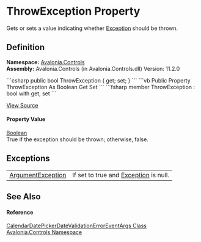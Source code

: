 # ThrowException Property


Gets or sets a value indicating whether <a href="P_Avalonia_Controls_CalendarDatePickerDateValidationErrorEventArgs_Exception">Exception</a> should be thrown.



## Definition
**Namespace:** <a href="N_Avalonia_Controls">Avalonia.Controls</a>  
**Assembly:** Avalonia.Controls (in Avalonia.Controls.dll) Version: 11.2.0

<Tabs groupId="api-code-preview">
<TabItem value="csharp" label="C#">
```csharp
public bool ThrowException { get; set; }
```
</TabItem>
<TabItem value="vb" label="VB">
```vb
Public Property ThrowException As Boolean
	Get
	Set
```
</TabItem>
<TabItem value="fsharp" label="F#">
```fsharp
member ThrowException : bool with get, set
```
</TabItem>
</Tabs>



<a href="https://github.com/AvaloniaUI/Avalonia/tree/master/src/Avalonia.Controls/CalendarDatePicker/CalendarDatePickerDateValidationErrorEventArgs.cs#L75" title="View the source code">View Source</a>



#### Property Value
<a href="https://learn.microsoft.com/dotnet/api/system.boolean" target="_blank" rel="noopener noreferrer">Boolean</a>  
True if the exception should be thrown; otherwise, false.

## Exceptions
<table>
<tr>
<td><a href="https://learn.microsoft.com/dotnet/api/system.argumentexception" target="_blank" rel="noopener noreferrer">ArgumentException</a></td>
<td>If set to true and <a href="P_Avalonia_Controls_CalendarDatePickerDateValidationErrorEventArgs_Exception">Exception</a> is null.</td>
</tr>
</table>

## See Also


#### Reference
<a href="T_Avalonia_Controls_CalendarDatePickerDateValidationErrorEventArgs">CalendarDatePickerDateValidationErrorEventArgs Class</a>  
<a href="N_Avalonia_Controls">Avalonia.Controls Namespace</a>  

